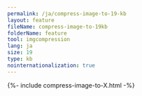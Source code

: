 ```yaml
---
permalink: /ja/compress-image-to-19-kb
layout: feature
fileName: compress-image-to-19kb
folderName: feature
tool: imgcompression
lang: ja
size: 19
type: kb
nointernationalization: true
---
```

{%- include compress-image-to-X.html -%}       
